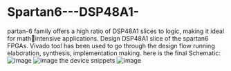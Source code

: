 # Spartan6---DSP48A1-
partan-6 family offers a high ratio of DSP48A1 slices to logic, making it ideal for mathintensive applications. Design DSP48A1 slice of the spartan6 FPGAs.
Vivado tool has been used to go through the design flow running elaboration, synthesis, implementation making.
here is the final Schematic:
![image](https://github.com/user-attachments/assets/f0693c06-d131-4ee1-a3e0-b6883311c1e6)
![image](https://github.com/user-attachments/assets/5c220cd9-4201-4e4b-9285-3201be439ca8)
 the device snippets 
 ![image](https://github.com/user-attachments/assets/a2f7fc7e-1506-4c00-84fe-c7763e1c0c05)
